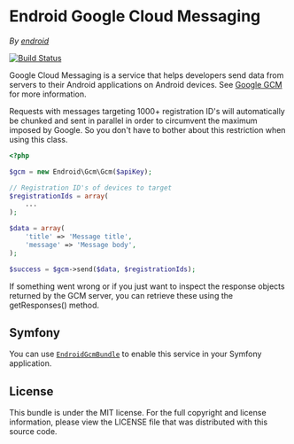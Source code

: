 Endroid Google Cloud Messaging
==============================

*By [endroid](http://endroid.nl/)*

[![Build Status](https://secure.travis-ci.org/endroid/Gcm.png)](http://travis-ci.org/endroid/Gcm)

Google Cloud Messaging is a service that helps developers send data from servers to their Android applications on
Android devices. See [Google GCM](http://developer.android.com/guide/google/gcm/index.html) for more information.

Requests with messages targeting 1000+ registration ID's will automatically be chunked and sent in parallel in order
to circumvent the maximum imposed by Google. So you don't have to bother about this restriction when using this class.

```php
<?php

$gcm = new Endroid\Gcm\Gcm($apiKey);

// Registration ID's of devices to target
$registrationIds = array(
    ...
);

$data = array(
    'title' => 'Message title',
    'message' => 'Message body',
);

$success = $gcm->send($data, $registrationIds);

```

If something went wrong or if you just want to inspect the response objects returned by the GCM server, you can retrieve
these using the getResponses() method.

## Symfony

You can use [`EndroidGcmBundle`](https://github.com/endroid/EndroidGcmBundle) to enable this service in your Symfony application.

## License

This bundle is under the MIT license. For the full copyright and license information, please view the LICENSE file that
was distributed with this source code.
